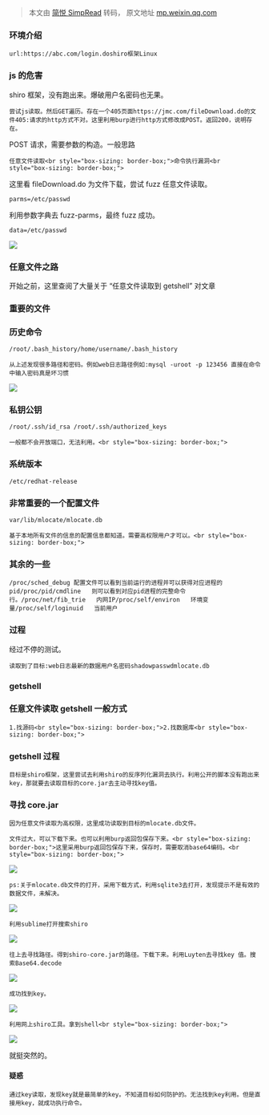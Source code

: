 > 本文由 [简悦 SimpRead](http://ksria.com/simpread/) 转码， 原文地址 [mp.weixin.qq.com](https://mp.weixin.qq.com/s/EgrGKEg53Dts4JH15duLuQ)

### 环境介绍

```
url:https://abc.com/login.doshiro框架Linux
```

### js 的危害

shiro 框架，没有跑出来。爆破用户名密码也无果。

```
尝试js读取。然后GET遍历。存在一个405页面https://jmc.com/fileDownload.do的文件405:请求的http方式不对。这里利用burp进行http方式修改成POST。返回200，说明存在。
```

POST 请求，需要参数的构造。一般思路

```
任意文件读取<br style="box-sizing: border-box;">命令执行漏洞<br style="box-sizing: border-box;">
```

这里看 fileDownload.do 为文件下载，尝试 fuzz 任意文件读取。

```
parms=/etc/passwd
```

利用参数字典去 fuzz-parms，最终 fuzz 成功。

```
data=/etc/passwd
```

![](https://mmbiz.qpic.cn/sz_mmbiz_png/PZCtvaaOQSkAOZ0L5EkyP1zPz7601f8mVBtp9gw54YBq4P4LuNh6v4PRd4pBHyNC6NxrFMvXaZBE1GLT8VXMGA/640?wx_fmt=png)

### 任意文件之路  

开始之前，这里查阅了大量关于 “任意文件读取到 getshell” 对文章

### 重要的文件

### 历史命令

```
/root/.bash_history/home/username/.bash_history
```

```
从上述发现很多路径和密码。例如web日志路径例如:mysql -uroot -p 123456 直接在命令中输入密码真是坏习惯
```

![](https://mmbiz.qpic.cn/sz_mmbiz_png/PZCtvaaOQSkAOZ0L5EkyP1zPz7601f8mdU2LFOk9QPfrr7DM52V8V2RK43URvb8a2ZNw5J22ITbzRU8zIgqRcg/640?wx_fmt=png)

### 私钥公钥  

```
/root/.ssh/id_rsa /root/.ssh/authorized_keys
```

```
一般都不会开放端口，无法利用。<br style="box-sizing: border-box;">
```

### 系统版本

```
/etc/redhat-release
```

### 非常重要的一个配置文件

```
var/lib/mlocate/mlocate.db
```

```
基于本地所有文件的信息的配置信息都知道。需要高权限用户才可以。<br style="box-sizing: border-box;">
```

### 其余的一些

```
/proc/sched_debug 配置文件可以看到当前运行的进程并可以获得对应进程的pid/proc/pid/cmdline   则可以看到对应pid进程的完整命令行。/proc/net/fib_trie   内网IP/proc/self/environ   环境变量/proc/self/loginuid   当前用户
```

### 过程

经过不停的测试。

```
读取到了目标:web日志最新的数据用户名密码shadowpasswdmlocate.db
```

### getshell

### 任意文件读取 getshell 一般方式

```
1.找源码<br style="box-sizing: border-box;">2.找数据库<br style="box-sizing: border-box;">
```

### getshell 过程

```
目标是shiro框架，这里尝试去利用shiro的反序列化漏洞去执行。利用公开的脚本没有跑出来key，那就要去读取目标的core.jar去主动寻找key值。
```

### 寻找 core.jar

```
因为任意文件读取为高权限，这里成功读取到目标的mlocate.db文件。
```

```
文件过大，可以下载下来。也可以利用burp返回包保存下来。<br style="box-sizing: border-box;">这里采用burp返回包保存下来，保存时，需要取消base64编码。<br style="box-sizing: border-box;">
```

![](https://mmbiz.qpic.cn/sz_mmbiz_png/PZCtvaaOQSkAOZ0L5EkyP1zPz7601f8m18ibseQAXfxKjIMCprghHTXC6rSCgkNDsYE7G3X99kKPKibegcbBlNYw/640?wx_fmt=png)

```
ps:关于mlocate.db文件的打开，采用下载方式，利用sqlite3去打开，发现提示不是有效的数据文件，未解决。
```

![](https://mmbiz.qpic.cn/sz_mmbiz_png/PZCtvaaOQSkAOZ0L5EkyP1zPz7601f8mkEGODzqFUQ8o72CNicgrHF0uEp1RhxiaEUK5ZMHhZeIMIu0PriaAPFoww/640?wx_fmt=png)

```
利用sublime打开搜索shiro
```

![](https://mmbiz.qpic.cn/sz_mmbiz_png/PZCtvaaOQSkAOZ0L5EkyP1zPz7601f8mPTlG6P7eic4tcWovT8EK5vK8qdgE0L8AlVP2Y09liacCzcoaPpjQ5kcg/640?wx_fmt=png)

```
往上去寻找路径。得到shiro-core.jar的路径。下载下来。利用Luyten去寻找key 值。搜索Base64.decode
```

![](https://mmbiz.qpic.cn/sz_mmbiz_png/PZCtvaaOQSkAOZ0L5EkyP1zPz7601f8m8x36icGNXdCXummN1oaP5jUpXw9l2uxuqnT21iajQv9icucB1qChg17dA/640?wx_fmt=png)

```
成功找到key。
```

![](https://mmbiz.qpic.cn/sz_mmbiz_png/PZCtvaaOQSkAOZ0L5EkyP1zPz7601f8mn7ABYWG76lWDHjTjMuBuOH0gpcgWdwicLhicQCrxicYFGafwL9khRwbfA/640?wx_fmt=png)

```
利用网上shiro工具。拿到shell<br style="box-sizing: border-box;">
```

![](https://mmbiz.qpic.cn/sz_mmbiz_png/PZCtvaaOQSkAOZ0L5EkyP1zPz7601f8m8xu8Geia3YhwadXKDHicWgrGoeDAgnY0zdqyolbnA6YhJ2MTg07VsBXg/640?wx_fmt=png)

就挺突然的。

#### 疑惑

```
通过key读取，发现key就是最简单的key。不知道目标如何防护的。无法找到key利用。但是直接用key，就成功执行命令。
```